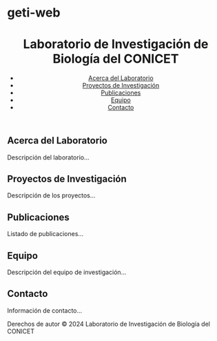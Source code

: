 # geti-web
<!DOCTYPE html>
<html lang="es">

<head>
	<meta charset="UTF-8">
	<meta name="viewport" content="width=device-width, initial-scale=1.0">
	<title>Laboratorio de Investigación de Biología del CONICET</title>
</head>

<body>
	<header>
		<h1>Laboratorio de Investigación de Biología del CONICET</h1>
		<nav>
			<ul>
				<li><a href="#about">Acerca del Laboratorio</a></li>
				<li><a href="#projects">Proyectos de Investigación</a></li>
				<li><a href="#publications">Publicaciones</a></li>
				<li><a href="#team">Equipo</a></li>
				<li><a href="#contact">Contacto</a></li>
			</ul>
		</nav>
	</header>
	<main>
		<section id="about">
			<h2>Acerca del Laboratorio</h2>
			<p>Descripción del laboratorio...</p>
		</section>
		<section id="projects">
			<h2>Proyectos de Investigación</h2>
			<p>Descripción de los proyectos...</p>
		</section>
		<section id="publications">
			<h2>Publicaciones</h2>
			<p>Listado de publicaciones...</p>
		</section>
		<section id="team">
			<h2>Equipo</h2>
			<p>Descripción del equipo de investigación...</p>
		</section>
		<section id="contact">
			<h2>Contacto</h2>
			<p>Información de contacto...</p>
		</section>
	</main>
	<footer>
		<p>Derechos de autor &copy; 2024 Laboratorio de Investigación de Biología del CONICET</p>
	</footer>
</body>

</html>
